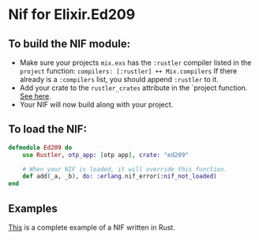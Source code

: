 # Nif for Elixir.Ed209

## To build the NIF module:

  * Make sure your projects `mix.exs` has the `:rustler` compiler listed in the `project` function: `compilers: [:rustler] ++ Mix.compilers` If there already is a `:compilers` list, you should append `:rustler` to it.
  * Add your crate to the `rustler_crates` attribute in the `project function. [See here](https://hexdocs.pm/rustler/basics.html#crate-configuration).
  * Your NIF will now build along with your project.

## To load the NIF:

```elixir
defmodule Ed209 do
    use Rustler, otp_app: [otp app], crate: "ed209"

    # When your NIF is loaded, it will override this function.
    def add(_a, _b), do: :erlang.nif_error(:nif_not_loaded)
end
```

## Examples
[This](https://github.com/hansihe/NifIo) is a complete example of a NIF written in Rust.
